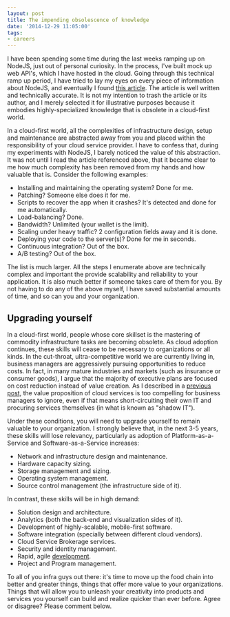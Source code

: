 ```yaml
---
layout: post
title: The impending obsolescence of knowledge
date: '2014-12-29 11:05:00'
tags:
- careers
---
```


I have been spending some time during the last weeks ramping up on NodeJS, just out of personal curiosity. In the process, I've built mock up web API's, which I have hosted in the cloud. Going through this technical ramp up period, I have tried to lay my eyes on every piece of information about NodeJS, and eventually I found [this article](http://modernweb.com/2014/06/23/using-node-js-in-production/). The article is well written and technically accurate. It is not my intention to trash the article or its author, and I merely selected it for illustrative purposes because it embodies highly-specialized knowledge that is obsolete in a cloud-first world.

In a cloud-first world, all the complexities of infrastructure design, setup and maintenance are abstracted away from you and placed within the responsibility of your cloud service provider. I have to confess that, during my experiments with NodeJS, I barely noticed the value of this abstraction. It was not until I read the article referenced above, that it became clear to me how much complexity has been removed from my hands and how valuable that is. Consider the following examples:

- Installing and maintaining the operating system? Done for me.
- Patching? Someone else does it for me.
- Scripts to recover the app when it crashes? It's detected and done for me automatically.
- Load-balancing? Done.
- Bandwidth? Unlimited (your wallet is the limit).
- Scaling under heavy traffic? 2 configuration fields away and it is done.
- Deploying your code to the server(s)? Done for me in seconds.
- Continuous integration? Out of the box.
- A/B testing? Out of the box.

The list is much larger. All the steps I enumerate above are technically complex and important the provide scalability and reliability to your application. It is also much better if someone takes care of them for you. By not having to do any of the above myself, I have saved substantial amounts of time, and so can you and your organization.

## Upgrading yourself

In a cloud-first world, people whose core skillset is the mastering of commodity infrastructure tasks are becoming obsolete. As cloud adoption continues, these skills will cease to be necessary to organizations or all kinds. In the cut-throat, ultra-competitive world we are currently living in, business managers are aggressively pursuing opportunities to reduce costs. In fact, in many mature industries and markets (such as insurance or consumer goods), I argue that the majority of executive plans are focused on cost reduction instead of value creation. As I described in a [previous post](http://www.delgado.ms/blog/biztech/2013/06/02/the-tyranny-of-it-is-over/), the value proposition of cloud services is too compelling for business managers to ignore, even if that means short-circuiting their own IT and procuring services themselves (in what is known as "shadow IT").

Under these conditions, you will need to upgrade yourself to remain valuable to your organization. I strongly believe that, in the next 3-5 years, these skills will lose relevancy, particularly as adoption of Platform-as-a-Service and Software-as-a-Service increases:

- Network and infrastructure design and maintenance.
- Hardware capacity sizing.
- Storage management and sizing.
- Operating system management.
- Source control management (the infrastructure side of it).

In contrast, these skills will be in high demand:

- Solution design and architecture.
- Analytics (both the back-end and visualization sides of it).
- Development of highly-scalable, mobile-first software.
- Software integration (specially between different cloud vendors).
- Cloud Service Brokerage services.
- Security and identity management.
- Rapid, agile [development](http://www.delgado.ms/blog/biztech/2014/01/01/delivering-value-in-small-pieces/).
- Project and Program management.

To all of you infra guys out there: it's time to move up the food chain into better and greater things, things that offer more value to your organizations. Things that will allow you to unleash your creativity into products and services you yourself can build and realize quicker than ever before. Agree or disagree? Please comment below.

